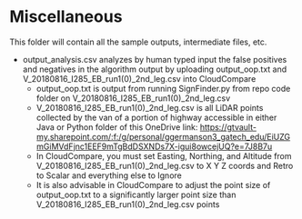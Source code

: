 # Miscellaneous

This folder will contain all the sample outputs, intermediate files, etc. 


- output_analysis.csv analyzes by human typed input the false positives and negatives in the algorithm output by uploading output_oop.txt and V_20180816_I285_EB_run1(0)_2nd_leg.csv into CloudCompare
	- output_oop.txt is output from running SignFinder.py from repo code folder on V_20180816_I285_EB_run1(0)_2nd_leg.csv
	- V_20180816_I285_EB_run1(0)_2nd_leg.csv is all LiDAR points collected by the van of a portion of highway accessible in either Java or Python folder of this OneDrive link: https://gtvault-my.sharepoint.com/:f:/g/personal/ggermanson3_gatech_edu/EiUZGmGiMVdFjnc1EEF9mTgBdDSXNDs7X-igui8owcejUQ?e=7J8B7u
	- In CloudCompare, you must set Easting, Northing, and Altitude from V_20180816_I285_EB_run1(0)_2nd_leg.csv to X Y Z coords and Retro to Scalar and everything else to Ignore
	- It is also advisable in CloudCompare to adjust the point size of output_oop.txt to a significantly larger point size than V_20180816_I285_EB_run1(0)_2nd_leg.csv points
